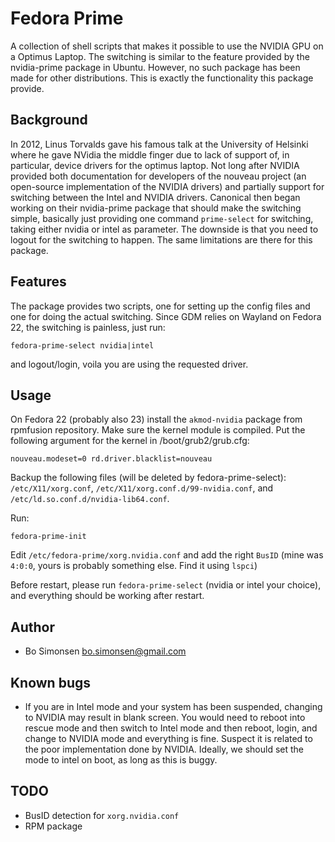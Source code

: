 Fedora Prime
============

A collection of shell scripts that makes it possible to use the NVIDIA GPU on a Optimus Laptop. The switching
is similar to the feature provided by the nvidia-prime package in Ubuntu. However, no such package has been
made for other distributions. This is exactly the functionality this package provide. 

Background
----------

In 2012, Linus Torvalds gave his famous talk at the University of Helsinki where he gave NVidia the middle finger
due to lack of support of, in particular, device drivers for the optimus laptop. Not long after NVIDIA provided
both documentation for developers of the nouveau project (an open-source implementation of the NVIDIA drivers)
and partially support for switching between the Intel and NVIDIA drivers. Canonical then began working on their
nvidia-prime package that should make the switching simple, basically just providing one command `prime-select`
for switching, taking either nvidia or intel as parameter. The downside is that you need to logout for the
switching to happen. The same limitations are there for this package. 

Features
--------

The package provides two scripts, one for setting up the config files and one for doing the actual switching.
Since GDM relies on Wayland on Fedora 22, the switching is painless, just run:

    fedora-prime-select nvidia|intel

and logout/login, voila you are using the requested driver.

Usage
-----

On Fedora 22 (probably also 23) install the `akmod-nvidia` package from rpmfusion repository. Make sure the
kernel module is compiled. Put the following argument for the kernel in /boot/grub2/grub.cfg: 

    nouveau.modeset=0 rd.driver.blacklist=nouveau 

Backup the following files (will be deleted by fedora-prime-select): `/etc/X11/xorg.conf`, `/etc/X11/xorg.conf.d/99-nvidia.conf`, and `/etc/ld.so.conf.d/nvidia-lib64.conf`.

Run: 

    fedora-prime-init

Edit `/etc/fedora-prime/xorg.nvidia.conf` and add the right `BusID` (mine was `4:0:0`, yours is probably something
else. Find it using `lspci`)

Before restart, please run `fedora-prime-select` (nvidia or intel your choice), and everything should be working
after restart.

Author
------

* Bo Simonsen <bo.simonsen@gmail.com>

Known bugs
----------

* If you are in Intel mode and your system has been suspended, changing to NVIDIA may result in blank screen. You would need to reboot into rescue mode and then switch to Intel mode and then reboot, login, and change to NVIDIA mode and everything is fine. Suspect it is related to the poor implementation done by NVIDIA. Ideally, we should set the mode to intel on boot, as long as this is buggy.

TODO
----

* BusID detection for `xorg.nvidia.conf`
* RPM package


